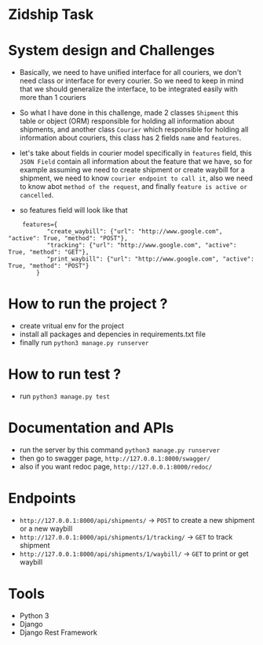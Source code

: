 # Zidship Task 

# System design and Challenges
- Basically, we need to have unified interface for all couriers, we don't need class or interface for every courier. So we need to keep in mind that we should generalize the interface, to be integrated easily with more than 1 couriers

- So what I have done in this challenge, made 2 classes `Shipment` this table or object (ORM) responsible for holding all information about shipments, and another class `Courier` which responsible for holding all information about couriers, this class has 2 fields `name` and `features`.

- let's take about fields in courier model specifically in `features` field, this `JSON Field` contain all information about the feature that we have, so for example assuming we need to create shipment or create waybill for a shipment, we need to know `courier endpoint to call it`, also we need to know abot `method of the request`, and finally `feature is active or cancelled`.

- so features field will look like that 
```
    features={
           "create_waybill": {"url": "http://www.google.com", "active": True, "method": "POST"}, 
           "tracking": {"url": "http://www.google.com", "active": True, "method": "GET"}, 
           "print_waybill": {"url": "http://www.google.com", "active": True, "method": "POST"}
        }
  ```

# How to run the project ?
- create vritual env for the project 
- install all packages and depencies in requirements.txt file 
- finally run `python3 manage.py runserver`

# How to run test ?
- run `python3 manage.py test`

# Documentation and APIs
- run the server by this command `python3 manage.py runserver`
- then go to swagger page, `http://127.0.0.1:8000/swagger/`
- also if you want redoc page, `http://127.0.0.1:8000/redoc/`

# Endpoints 
- `http://127.0.0.1:8000/api/shipments/` -> `POST` to create a new shipment or a new waybill 
- `http://127.0.0.1:8000/api/shipments/1/tracking/` -> `GET` to track shipment 
- `http://127.0.0.1:8000/api/shipments/1/waybill/` -> `GET` to print or get waybill

# Tools
- Python 3
- Django 
- Django Rest Framework 
